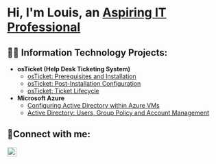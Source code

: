 <h1>Hi, I'm Louis, an <a href="https://linkedin.com/in/louisnockjr">Aspiring IT Professional</a></h1>

<h2>👨‍💻 Information Technology Projects:</h2>

- <b>osTicket (Help Desk Ticketing System)</b>
  - [osTicket: Prerequisites and Installation](https://github.com/louisnockjr/osticket-prereqs)
  - [osTicket: Post-Installation Configuration](https://github.com/LouisNockJr/osticket-postinstallconfig)
  - [osTicket: Ticket Lifecycle](https://github.com/LouisNockJr/osticket-ticketlifecycle)
- <b>Microsoft Azure</b>
  - [Configuring Active Directory within Azure VMs](https://github.com/LouisNockJr/activedirectory-config)
  - [Active Directory: Users, Group Policy and Account Management](https://github.com/LouisNockJr/azure-network-protocols)

 
<h2>🤳Connect with me:</h2>

[<img align="left" alt="Josh | LinkedIn" width="22px" src="https://cdn.jsdelivr.net/npm/simple-icons@v3/icons/linkedin.svg" />][linkedin]

[linkedin]: https://linkedin.com/in/louisnockjr
